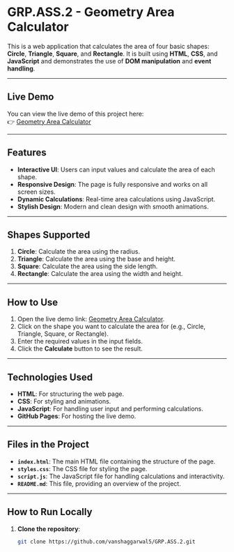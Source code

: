 # GRP.ASS.2 - Geometry Area Calculator

This is a web application that calculates the area of four basic shapes: **Circle**, **Triangle**, **Square**, and **Rectangle**. It is built using **HTML**, **CSS**, and **JavaScript** and demonstrates the use of **DOM manipulation** and **event handling**.

---

## **Live Demo**

You can view the live demo of this project here:  
👉 [Geometry Area Calculator](https://vanshaggarwal5.github.io/GRP.ASS.2/)

---

## **Features**

- **Interactive UI**: Users can input values and calculate the area of each shape.
- **Responsive Design**: The page is fully responsive and works on all screen sizes.
- **Dynamic Calculations**: Real-time area calculations using JavaScript.
- **Stylish Design**: Modern and clean design with smooth animations.

---

## **Shapes Supported**

1. **Circle**: Calculate the area using the radius.
2. **Triangle**: Calculate the area using the base and height.
3. **Square**: Calculate the area using the side length.
4. **Rectangle**: Calculate the area using the width and height.

---

## **How to Use**

1. Open the live demo link: [Geometry Area Calculator](https://vanshaggarwal5.github.io/GRP.ASS.2/).
2. Click on the shape you want to calculate the area for (e.g., Circle, Triangle, Square, or Rectangle).
3. Enter the required values in the input fields.
4. Click the **Calculate** button to see the result.

---

## **Technologies Used**

- **HTML**: For structuring the web page.
- **CSS**: For styling and animations.
- **JavaScript**: For handling user input and performing calculations.
- **GitHub Pages**: For hosting the live demo.

---

## **Files in the Project**

- **`index.html`**: The main HTML file containing the structure of the page.
- **`styles.css`**: The CSS file for styling the page.
- **`script.js`**: The JavaScript file for handling calculations and interactivity.
- **`README.md`**: This file, providing an overview of the project.

---

## **How to Run Locally**

1. **Clone the repository**:
   ```bash
   git clone https://github.com/vanshaggarwal5/GRP.ASS.2.git

